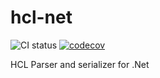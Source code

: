 # hcl-net
![CI status](https://github.com/jmarkp/hcl-net/actions/workflows/ci.yml/badge.svg)
[![codecov](https://codecov.io/gh/jMarkP/hcl-net/branch/master/graph/badge.svg?token=Q29QQkNUVX)](https://codecov.io/gh/jMarkP/hcl-net)

HCL Parser and serializer for .Net
